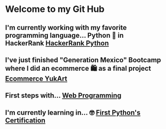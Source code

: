 
# Welcome to my Git Hub

## I'm currently working with my favorite programming language... Python 🐍 in HackerRank [HackerRank Python](https://github.com/luisssSoto/HackerrankPython)
## I've just finished "Generation Mexico" Bootcamp where I did an ecommerce 🛍️ as a final project [Ecommerce YukArt](https://github.com/luisssSoto/FinalProjectGeneration)
## First steps with... [Web Programming](https://github.com/luisssSoto/GenerationCH23) 
## I'm currently learning in... 🤓 [First Python's Certification](https://github.com/luisssSoto/PCEP-Certified-Entry-Level-Python-Programmer-/blob/main/README.md)

<!-- **luisssSoto/luisssSoto** is a ✨ _special_ ✨ repository because its `README.md` (this file) appears on your GitHub profile.

Here are some ideas to get you started:

- 🔭 I’m currently working on ...
- 🌱 I’m currently learning ...
- 👯 I’m looking to collaborate on ...
- 🤔 I’m looking for help with ...
- 💬 Ask me about ...
- 📫 How to reach me: ...
- 😄 Pronouns: ...
- ⚡ Fun fact: ...
-->
